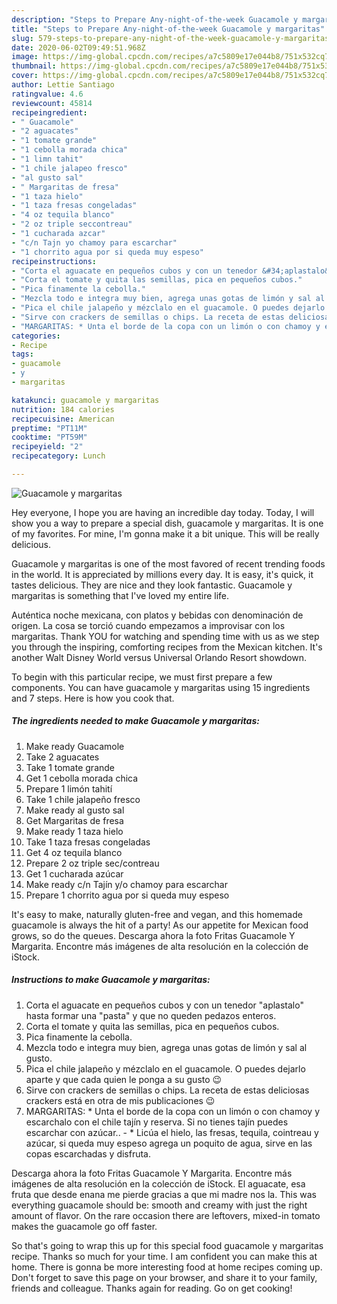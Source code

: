 ```yaml
---
description: "Steps to Prepare Any-night-of-the-week Guacamole y margaritas"
title: "Steps to Prepare Any-night-of-the-week Guacamole y margaritas"
slug: 579-steps-to-prepare-any-night-of-the-week-guacamole-y-margaritas
date: 2020-06-02T09:49:51.968Z
image: https://img-global.cpcdn.com/recipes/a7c5809e17e044b8/751x532cq70/guacamole-y-margaritas-foto-principal.jpg
thumbnail: https://img-global.cpcdn.com/recipes/a7c5809e17e044b8/751x532cq70/guacamole-y-margaritas-foto-principal.jpg
cover: https://img-global.cpcdn.com/recipes/a7c5809e17e044b8/751x532cq70/guacamole-y-margaritas-foto-principal.jpg
author: Lettie Santiago
ratingvalue: 4.6
reviewcount: 45814
recipeingredient:
- " Guacamole"
- "2 aguacates"
- "1 tomate grande"
- "1 cebolla morada chica"
- "1 limn tahit"
- "1 chile jalapeo fresco"
- "al gusto sal"
- " Margaritas de fresa"
- "1 taza hielo"
- "1 taza fresas congeladas"
- "4 oz tequila blanco"
- "2 oz triple seccontreau"
- "1 cucharada azcar"
- "c/n Tajn yo chamoy para escarchar"
- "1 chorrito agua por si queda muy espeso"
recipeinstructions:
- "Corta el aguacate en pequeños cubos y con un tenedor &#34;aplastalo&#34; hasta formar una &#34;pasta&#34; y que no queden pedazos enteros."
- "Corta el tomate y quita las semillas, pica en pequeños cubos."
- "Pica finamente la cebolla."
- "Mezcla todo e integra muy bien, agrega unas gotas de limón y sal al gusto."
- "Pica el chile jalapeño y mézclalo en el guacamole. O puedes dejarlo aparte y que cada quien le ponga a su gusto 😉"
- "Sirve con crackers de semillas o chips. La receta de estas deliciosas crackers está en otra de mis publicaciones 😉"
- "MARGARITAS: * Unta el borde de la copa con un limón o con chamoy y escarchalo con el chile tajín y reserva. Si no tienes tajín puedes escarchar con azúcar.. * Licúa el hielo, las fresas, tequila, cointreau y azúcar, si queda muy espeso agrega un poquito de agua, sirve en las copas escarchadas y disfruta."
categories:
- Recipe
tags:
- guacamole
- y
- margaritas

katakunci: guacamole y margaritas 
nutrition: 184 calories
recipecuisine: American
preptime: "PT11M"
cooktime: "PT59M"
recipeyield: "2"
recipecategory: Lunch

---
```



![Guacamole y margaritas](https://img-global.cpcdn.com/recipes/a7c5809e17e044b8/751x532cq70/guacamole-y-margaritas-foto-principal.jpg)

Hey everyone, I hope you are having an incredible day today. Today, I will show you a way to prepare a special dish, guacamole y margaritas. It is one of my favorites. For mine, I'm gonna make it a bit unique. This will be really delicious.

Guacamole y margaritas is one of the most favored of recent trending foods in the world. It is appreciated by millions every day. It is easy, it's quick, it tastes delicious. They are nice and they look fantastic. Guacamole y margaritas is something that I've loved my entire life.

Auténtica noche mexicana, con platos y bebidas con denominación de origen. La cosa se torció cuando empezamos a improvisar con los margaritas. Thank YOU for watching and spending time with us as we step you through the inspiring, comforting recipes from the Mexican kitchen. It&#39;s another Walt Disney World versus Universal Orlando Resort showdown.


To begin with this particular recipe, we must first prepare a few components. You can have guacamole y margaritas using 15 ingredients and 7 steps. Here is how you cook that.

<!--inarticleads1-->

##### The ingredients needed to make Guacamole y margaritas:

1. Make ready  Guacamole
1. Take 2 aguacates
1. Take 1 tomate grande
1. Get 1 cebolla morada chica
1. Prepare 1 limón tahití
1. Take 1 chile jalapeño fresco
1. Make ready al gusto sal
1. Get  Margaritas de fresa
1. Make ready 1 taza hielo
1. Take 1 taza fresas congeladas
1. Get 4 oz tequila blanco
1. Prepare 2 oz triple sec/contreau
1. Get 1 cucharada azúcar
1. Make ready c/n Tajín y/o chamoy para escarchar
1. Prepare 1 chorrito agua por si queda muy espeso


It&#39;s easy to make, naturally gluten-free and vegan, and this homemade guacamole is always the hit of a party! As our appetite for Mexican food grows, so do the queues. Descarga ahora la foto Fritas Guacamole Y Margarita. Encontre más imágenes de alta resolución en la colección de iStock. 

<!--inarticleads2-->

##### Instructions to make Guacamole y margaritas:

1. Corta el aguacate en pequeños cubos y con un tenedor &#34;aplastalo&#34; hasta formar una &#34;pasta&#34; y que no queden pedazos enteros.
1. Corta el tomate y quita las semillas, pica en pequeños cubos.
1. Pica finamente la cebolla.
1. Mezcla todo e integra muy bien, agrega unas gotas de limón y sal al gusto.
1. Pica el chile jalapeño y mézclalo en el guacamole. O puedes dejarlo aparte y que cada quien le ponga a su gusto 😉
1. Sirve con crackers de semillas o chips. La receta de estas deliciosas crackers está en otra de mis publicaciones 😉
1. MARGARITAS: * Unta el borde de la copa con un limón o con chamoy y escarchalo con el chile tajín y reserva. Si no tienes tajín puedes escarchar con azúcar.. - * Licúa el hielo, las fresas, tequila, cointreau y azúcar, si queda muy espeso agrega un poquito de agua, sirve en las copas escarchadas y disfruta.


Descarga ahora la foto Fritas Guacamole Y Margarita. Encontre más imágenes de alta resolución en la colección de iStock. El aguacate, esa fruta que desde enana me pierde gracias a que mi madre nos la. This was everything guacamole should be: smooth and creamy with just the right amount of flavor. On the rare occasion there are leftovers, mixed-in tomato makes the guacamole go off faster. 

So that's going to wrap this up for this special food guacamole y margaritas recipe. Thanks so much for your time. I am confident you can make this at home. There is gonna be more interesting food at home recipes coming up. Don't forget to save this page on your browser, and share it to your family, friends and colleague. Thanks again for reading. Go on get cooking!
